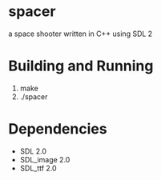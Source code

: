 spacer
======

a space shooter written in C++ using SDL 2

Building and Running
====================

1. make
2. ./spacer

Dependencies
============

* SDL 2.0
* SDL_image 2.0
* SDL_ttf 2.0
